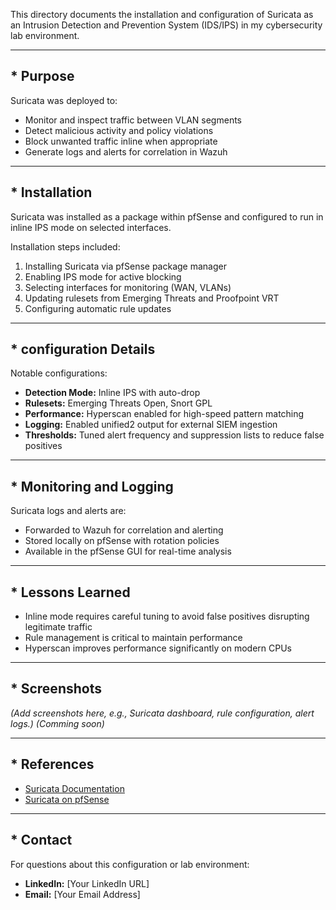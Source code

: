 This directory documents the installation and configuration of Suricata as an Intrusion Detection and Prevention System (IDS/IPS) in my cybersecurity lab environment.

---

## * Purpose

Suricata was deployed to:

- Monitor and inspect traffic between VLAN segments
- Detect malicious activity and policy violations
- Block unwanted traffic inline when appropriate
- Generate logs and alerts for correlation in Wazuh

---

## * Installation

Suricata was installed as a package within pfSense and configured to run in inline IPS mode on selected interfaces.

Installation steps included:

1. Installing Suricata via pfSense package manager
2. Enabling IPS mode for active blocking
3. Selecting interfaces for monitoring (WAN, VLANs)
4. Updating rulesets from Emerging Threats and Proofpoint VRT
5. Configuring automatic rule updates

---

## * configuration Details

Notable configurations:

- **Detection Mode:** Inline IPS with auto-drop
- **Rulesets:** Emerging Threats Open, Snort GPL
- **Performance:** Hyperscan enabled for high-speed pattern matching
- **Logging:** Enabled unified2 output for external SIEM ingestion
- **Thresholds:** Tuned alert frequency and suppression lists to reduce false positives

---

## * Monitoring and Logging

Suricata logs and alerts are:

- Forwarded to Wazuh for correlation and alerting
- Stored locally on pfSense with rotation policies
- Available in the pfSense GUI for real-time analysis

---

## * Lessons Learned

- Inline mode requires careful tuning to avoid false positives disrupting legitimate traffic
- Rule management is critical to maintain performance
- Hyperscan improves performance significantly on modern CPUs

---

## * Screenshots

*(Add screenshots here, e.g., Suricata dashboard, rule configuration, alert logs.)*
*(Comming soon)*

---

## * References

- [Suricata Documentation](https://suricata.io/docs/)
- [Suricata on pfSense](https://docs.netgate.com/pfsense/en/latest/packages/suricata.html)

---

## * Contact

For questions about this configuration or lab environment:

- **LinkedIn:** [Your LinkedIn URL]
- **Email:** [Your Email Address]
